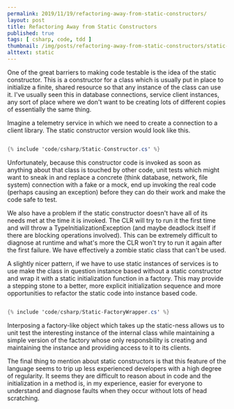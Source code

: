 ```yaml
---
permalink: 2019/11/19/refactoring-away-from-static-constructors/
layout: post
title: Refactoring Away from Static Constructors
published: true
tags: [ csharp, code, tdd ]
thumbnail: /img/posts/refactoring-away-from-static-constructors/static-constructors-420x255.webp
alttext: static
---
```


One of the great barriers to making code testable is the idea of the static constructor. This is a constructor for a class which 
is usually put in place to initialize a finite, shared resource so that any instance of the class can use it. I've usually seen 
this in database connections, service client instances, any sort of place where we don't want to be creating lots of different 
copies of essentially the same thing. 

Imagine a telemetry service in which we need to create a connection to a client library. The static constructor version 
would look like this.

~~~csharp

{% include 'code/csharp/Static-Constructor.cs' %}

~~~

Unfortunately, because this constructor code is invoked as soon as anything about that class is touched by other code, unit tests 
which might want to sneak in and replace a concrete (think database, network, file system) connection with a fake or a mock, end up 
invoking the real code (perhaps causing an exception) before they can do their work and make the code safe to test. 

We also have a problem if the static constructor doesn't have all of its needs met at the time it is invoked. The CLR will try to run it 
the first time and will throw a TypeInitializationException (and maybe deadlock itself if there are blocking operations involved). This can 
be extremely difficult to diagnose at runtime and what's more the CLR won't try to run it again after the first failure. We have effectively 
a zombie static class that can't be used.  

A slightly nicer pattern, if we have to use static instances of services is to use make the class in question instance based without a static 
constructor and wrap it with a static initialization function in a factory. This may provide a stepping stone to a better, more explicit 
initialization sequence and more opportunities to refactor the static code into instance based code. 

~~~csharp

{% include 'code/csharp/Static-FactoryWrapper.cs' %}

~~~

Interposing a factory-like object which takes up the static-ness allows us to unit test the interesting instance of the internal class while 
maintaining a simple version of the factory whose only responsbility is creating and maintaining the instance and providing access to it 
to its clients. 

The final thing to mention about static constructors is that this feature of the language seems to trip up less experienced developers 
with a high degree of regularity. It seems they are difficult to reason about in code and the initialization in a method is, in my experience, 
easier for everyone to understand and diagnose faults when they occur without lots of head scratching.

